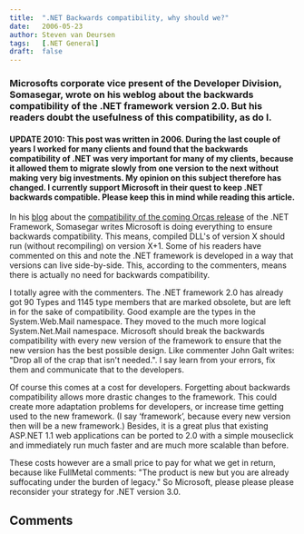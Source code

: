 ```yaml
---
title:	".NET Backwards compatibility, why should we?"
date:	2006-05-23
author: Steven van Deursen
tags:   [.NET General]
draft:	false
---
```


### Microsofts corporate vice present of the Developer Division, Somasegar, wrote on his weblog about the backwards compatibility of the .NET framework version 2.0. But his readers doubt the usefulness of this compatibility, as do I.

#### UPDATE 2010: This post was written in 2006. During the last couple of years I worked for many clients and found that the backwards compatibility of .NET was very important for many of my clients, because it allowed them to migrate slowly from one version to the next without making very big investments. My opinion on this subject therefore has changed. I currently support Microsoft in their quest to keep .NET backwards compatible. Please keep this in mind while reading this article.

In his [blog](http://blogs.msdn.com/somasegar/default.aspx) about the [compatibility of the coming Orcas release](http://blogs.msdn.com/somasegar/archive/2006/05/18/601354.aspx) of the .NET Framework, Somasegar writes Microsoft is doing everything to ensure backwards compatibility. This means, compiled DLL's of version X should run (without recompiling) on version X+1. Some of his readers have commented on this and note the .NET framework is developed in a way that versions can live side-by-side. This, according to the commenters, means there is actually no need for backwards compatibility.

I totally agree with the commenters. The .NET framework 2.0 has already got 90 Types and 1145 type members that are marked obsolete, but are left in for the sake of compatibility. Good example are the types in the System.Web.Mail namespace. They moved to the much more logical System.Net.Mail namespace. Microsoft should break the backwards compatibility with every new version of the framework to ensure that the new version has the best possible design. Like commenter John Galt writes: "Drop all of the crap that isn't needed.". I say learn from your errors, fix them and communicate that to the developers.

Of course this comes at a cost for developers. Forgetting about backwards compatibility allows more drastic changes to the framework. This could create more adaptation problems for developers, or increase time getting used to the new framework. (I say ‘framework’, because every new version then will be a new framework.) Besides, it is a great plus that existing ASP.NET 1.1 web applications can be ported to 2.0 with a simple mouseclick and immediately run much faster and are much more scalable than before.

These costs however are a small price to pay for what we get in return, because like FullMetal comments: "The product is new but you are already suffocating under the burden of legacy." So Microsoft, please please please reconsider your strategy for .NET version 3.0.

## Comments

